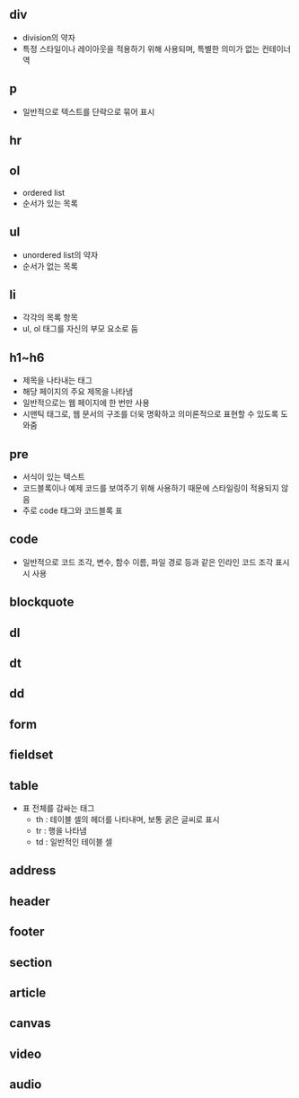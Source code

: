 ## div
- division의 약자
- 특정 스타일이나 레이아웃을 적용하기 위해 사용되며, 특별한 의미가 없는 컨테이너 역

## p
- 일반적으로 텍스트를 단락으로 묶어 표시

## hr


## ol
- ordered list
- 순서가 있는 목록

## ul
- unordered list의 약자
- 순서가 없는 목록

## li
- 각각의 목록 항목
- ul, ol 태그를 자신의 부모 요소로 둠

## h1~h6
- 제목을 나타내는 태그
- 해당 페이지의 주요 제목을 나타냄
- 일반적으로는 웹 페이지에 한 번만 사용
- 시맨틱 태그로, 웹 문서의 구조를 더욱 명확하고 의미론적으로 표현할 수 있도록 도와줌

## pre
- 서식이 있는 텍스트
- 코드블록이나 예제 코드를 보여주기 위해 사용하기 때문에 스타일링이 적용되지 않음
- 주로 code 태그와 코드블록 표

## code
- 일반적으로 코드 조각, 변수, 함수 이름, 파일 경로 등과 같은 인라인 코드 조각 표시 시 사용

## blockquote


## dl


## dt


## dd


## form


## fieldset


## table
- 표 전체를 감싸는 태그
  - th : 테이블 셀의 헤더를 나타내며, 보통 굵은 글씨로 표시
  - tr : 행을 나타냄
  - td : 일반적인 테이블 셀 

## address


## header


## footer


## section


## article


## canvas


## video


## audio


